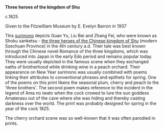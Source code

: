 
**Three heroes of the kingdom of Shu**

c.1825

Given to the Fitzwilliam Museum by E. Evelyn Barron in 1937

This [surimono](/context/textP) depicts Guan Yu, Liu Bei and Zhang Fei, who were known as Shoku sanketsu - [the three heroes of the Chinese kingdom of Shu](/exhibition/group-15) (modern Szechuan Province) in the 4th century a.d. Their tale was best known through the Chinese novel Romance of the three kingdoms, which was introduced into Japan in the early Edo period and remains popular today. They were usually depicted in the famous scene when they exchanged oaths of brotherhood while drinking wine in a peach orchard. Their appearance on New Year surimono was usually combined with poems linking their attributes to conventional phrases and epithets for spring. One of the poems on this print likens the seasonal plum, cherry and peach to the 'three brothers'. The second poem makes reference to the incident in the legend of Ama no iwato when the cock crowed to lure the sun goddess Amaterasu out of the cave where she was hiding and thereby casting darkness over the world. The print was probably designed for spring in the year of the cock 1825.

The cherry orchard scene was so well-known that it was often parodied in prints.
